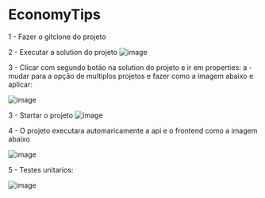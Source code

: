 # EconomyTips

1 - Fazer o gitclone do projeto

2 - Executar a solution do projeto
![image](https://github.com/silviogarcez/EconomyTips/assets/28707195/fc7b85e5-fec6-45bc-a6e1-69d8f8e8fc40)

3 - Clicar com segundo botão na solution do projeto e ir em properties:
    a - mudar para a opção de multiplos projetos e fazer como a imagem abaixo e aplicar:

![image](https://github.com/silviogarcez/EconomyTips/assets/28707195/defb23a8-0a97-4236-9c20-4240bd872898)

3 - Startar o projeto
![image](https://github.com/silviogarcez/EconomyTips/assets/28707195/b3afab33-e0d5-47a2-9a5f-174cc9fb2951)

4 - O projeto executara automaricamente a api e o frontend como a imagem abaixo

![image](https://github.com/silviogarcez/EconomyTips/assets/28707195/02235471-bdbf-4d27-9d47-852dabd67895)

5 - Testes unitarios:

![image](https://github.com/silviogarcez/EconomyTips/assets/28707195/e17fce5b-3d04-4d5f-b711-0401db2ebe04)




